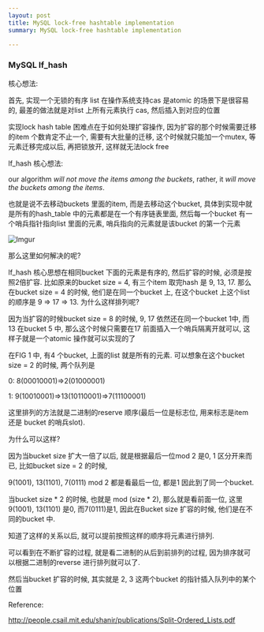 ```yaml
---
layout: post
title: MySQL lock-free hashtable implementation
summary: MySQL lock-free hashtable implementation
 
---
```



### MySQL lf_hash



核心想法:

首先, 实现一个无锁的有序 list 在操作系统支持cas 是atomic 的场景下是很容易的, 最差的做法就是对list 上所有元素执行 cas, 然后插入到对应的位置



实现lock hash table 困难点在于如何处理扩容操作, 因为扩容的那个时候需要迁移的item 个数肯定不止一个, 需要有大批量的迁移, 这个时候就只能加一个mutex, 等元素迁移完成以后, 再把锁放开, 这样就无法lock free

lf_hash 核心想法:

our algorithm *will not move the items among the buckets*, rather, it *will move the buckets among the items*.

也就是说不去移动buckets 里面的item, 而是去移动这个bucket, 具体到实现中就是所有的hash_table 中的元素都是在一个有序链表里面, 然后每一个bucket 有一个哨兵指针指向list 里面的元素, 哨兵指向的元素就是该bucket 的第一个元素

![Imgur](https://i.imgur.com/EuFYlxN.jpg)



那么这里如何解决的呢?

lf_hash 核心思想在相同bucket 下面的元素是有序的,  然后扩容的时候, 必须是按照2倍扩容.   比如原来的bucket size = 4,   有三个item 取完hash 是 9, 13, 17. 那么在bucket size = 4 的时候, 他们是在同一个bucket 上,  在这个bucket 上这个list 的顺序是 9 => 17 => 13.  为什么这样排列呢?

因为当扩容的时候bucket size = 8 的时候,  9, 17 依然还在同一个bucket 1中, 而 13 在bucket 5 中, 那么这个时候只需要在17 前面插入一个哨兵隔离开就可以, 这样子就是一个atomic 操作就可以实现的了



在FIG 1 中,  有4 个bucket,  上面的list 就是所有的元素. 可以想象在这个bucket size = 2 的时候, 两个队列是

0: 8(00010001)=>2(01000001)

1: 9(10010001)=>13(10110001)=>7(11100001)

这里排列的方法就是二进制的reserve 顺序(最后一位是标志位, 用来标志是item 还是 bucket 的哨兵slot).

为什么可以这样?

因为当bucket size 扩大一倍了以后, 就是根据最后一位mod 2 是0, 1 区分开来而已, 比如bucket size = 2 的时候,

9(1001), 13(1101), 7(0111)  mod 2 都是看最后一位, 都是1 因此到了同一个bucket.

当bucket size * 2 的时候,  也就是 mod (size * 2),  那么就是看前面一位, 这里 9(1001), 13(1101) 是0, 而7(0111)是1, 因此在Bucket size 扩容的时候, 他们是在不同的bucket 中.

知道了这样的关系以后, 就可以提前按照这样的顺序将元素进行排列.

可以看到在不断扩容的过程, 就是看二进制的从后到前排列的过程, 因为排序就可以根据二进制的reverse 进行排列就可以了.


然后当bucket 扩容的时候, 其实就是 2, 3 这两个bucket 的指针插入队列中的某个位置


Reference:

http://people.csail.mit.edu/shanir/publications/Split-Ordered_Lists.pdf
